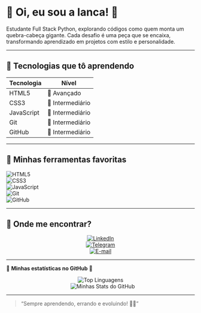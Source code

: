 # 🌸 Oi, eu sou a Ianca! 🌸

Estudante Full Stack Python, explorando códigos como quem monta um quebra-cabeça gigante.
Cada desafio é uma peça que se encaixa, transformando aprendizado em projetos com estilo e personalidade.

---

## 🚀 Tecnologias que tô aprendendo

| Tecnologia  | Nível             |
|-------------|-------------------|
| HTML5       | 🌷 Avançado        |
| CSS3        | 🌸 Intermediário    |
| JavaScript  | 🌼 Intermediário    |
| Git         | 🌻 Intermediário    |
| GitHub      | 🌺 Intermediário    |

---

## 🎀 Minhas ferramentas favoritas

![HTML5](https://img.shields.io/badge/-HTML5-FF6F91?style=for-the-badge&logo=html5&logoColor=white)  
![CSS3](https://img.shields.io/badge/-CSS3-FF9671?style=for-the-badge&logo=css3&logoColor=white)  
![JavaScript](https://img.shields.io/badge/-JavaScript-FFC75F?style=for-the-badge&logo=javascript&logoColor=black)  
![Git](https://img.shields.io/badge/-Git-F9F871?style=for-the-badge&logo=git&logoColor=black)  
![GitHub](https://img.shields.io/badge/-GitHub-C7CEEA?style=for-the-badge&logo=github&logoColor=black)  

---

## 🌷 Onde me encontrar?
<div align="center">

[![LinkedIn](https://img.shields.io/badge/-LinkedIn-FF6F91?style=for-the-badge&logo=linkedin&logoColor=white)](https://linkedin.com/in/ianca)  
[![Telegram](https://img.shields.io/badge/-Telegram-FF9671?style=for-the-badge&logo=telegram&logoColor=white)](https://t.me/ianca)  
[![E-mail](https://img.shields.io/badge/-E-mail-D14836?style=for-the-badge&logo=gmail&logoColor=white)](mailto:iancalaurentino@gmail.com)

</div>

---
🌸 **Minhas estatísticas no GitHub** 🌸

<div align="center">

![Top Linguagens](https://github-readme-stats.vercel.app/api/top-langs/?username=iancaTino&layout=compact&theme=tokyonight)  
&nbsp;&nbsp;
![Minhas Stats do GitHub](https://github-readme-stats.vercel.app/api?username=iancaTino&show_icons=true&theme=tokyonight)

</div>

---

> “Sempre aprendendo, errando e evoluindo! 💖✨”
